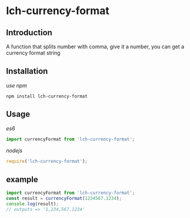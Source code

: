 # lch-currency-format

## Introduction
A function that splits number with comma, give it a number, you can get a currency format string

## Installation

*use npm*
```
npm install lch-currency-format
```

## Usage
*es6*
```js
import currencyFormat from 'lch-currency-format';
```

*nodejs*
```js
require('lch-currency-format');
```

## example
```js
import currencyFormat from 'lch-currency-format';
const result = currencyFormat(1234567.1234);
console.log(result);
// outputs => '1,234,567.1234'
```


